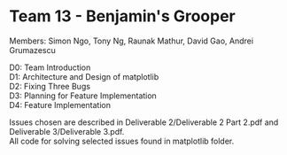 # Team 13 - Benjamin's Grooper

Members: Simon Ngo, Tony Ng, Raunak Mathur, David Gao, Andrei Grumazescu


D0: Team Introduction\
D1: Architecture and Design of matplotlib\
D2: Fixing Three Bugs\
D3: Planning for Feature Implementation\
D4: Feature Implementation

Issues chosen are described in Deliverable 2/Deliverable 2 Part 2.pdf and Deliverable 3/Deliverable 3.pdf.\
All code for solving selected issues found in matplotlib folder.
